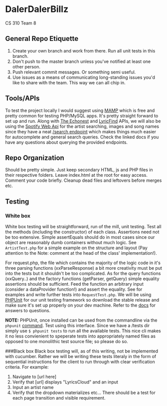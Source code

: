 # DalerDalerBillz
CS 310 Team 8
## General Repo Etiquette
1. Create your own branch and work from there. Run all unit tests in this branch. 
2. Don't push to the master branch unless you've notified at least one other person. 
3. Push relevant commit messages. Or something semi useful.
4. Use issues as a means of communicating long-standing issues you'd like to share with the team. This way we can all chip in.

## Tools/APIs
To test the project locally I would suggest using [MAMP](http://www.mamp.info/en/) which is free and pretty common for testing PHP/MySQL apps. It's pretty straight forward to set up and run. 
Along with [The Echonest](http://developer.echonest.com/) and [LyricFind](http://developer.echonest.com/sandbox/lyricfind.html) APIs, we will also be using the [Spotify Web Api](https://developer.spotify.com/web-api) for the artist searching, images and song names since they have a neat [/search endpoint](https://developer.spotify.com/web-api/search-item/) which makes things much easier for autocomplete and general search queries. Check the linked docs if you have any questions about querying the provided endpoints. 

## Repo Organization 
Should be pretty simple. Just keep secondary HTML, js and PHP files in their respective folders. Leave index.html at the root for easy access. Comment your code briefly. Cleanup dead files and leftovers before merges etc. 

## Testing 

### White box 
White box testing will be straightforward, run of the mill, unit testing. Test all the methods (including the constructor) of each class. Assertions need not be too extensive. Simple assertEquals should do in most cases since our object are reasonably dumb containers without much logic. See `ArtistTest.php` for a simple example on the structure and layout (Pay attention to the Note: comment at the head of the class' implementation!). 

For request.php, the file which contains the majority of the logic code in it's three parsing functions (xxParseResponse) a bit more creativity must be put into the tests but it shouldn't be too complicated. As for the query functions (xxQuery..) and the factory functions (getParser, getQuery) simple equality assertions should be sufficient. Feed the function an arbitrary input (consider a dataProvider function!) and assert the equality. See for examples and write further tests into `RequestTest.php`.
We will be using [PHPUnit](https://phpunit.de/index.html) for our unit testing framework so download the stable release and make sure it's set up properly on your dev machine. Refer to the [docs](https://phpunit.de/manual/current/en/phpunit-book.pdf) for answers to questions. 

**NOTE:** PHPUnit, once installed can be used from the commandline via the `phpunit` [command](https://phpunit.de/manual/current/en/textui.html). Test using this interface. Since we have a /tests dir simply use `$ phpunit tests` to run all the available tests. This nice cli makes it no less convienient to speperate tests into appropriately named files as opposed to one monolithic test source file; so please do so.  

###Black box
Black box testing will, as of this writing, not be implemented with cucumber. Rather we will be writing these tests literaly in the form of sequential instructions for the client to run through with clear verification criteria. For example: 

1. Navigate to [url here]
2. Verify that [url] displays "LyricsCloud" and an input
3. Input an artist name 
4. Verify that the dropdown materializes
etc...
There should be a test for each page transition and visible requirement. 